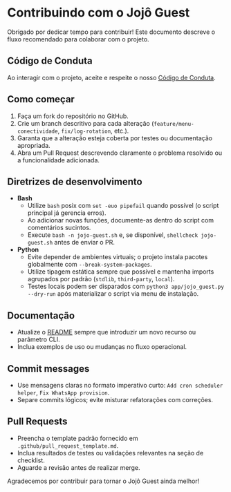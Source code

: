 # Contribuindo com o Jojô Guest

Obrigado por dedicar tempo para contribuir! Este documento descreve o fluxo recomendado para colaborar com o projeto.

## Código de Conduta
Ao interagir com o projeto, aceite e respeite o nosso [Código de Conduta](./CODE_OF_CONDUCT.md).

## Como começar
1. Faça um fork do repositório no GitHub.
2. Crie um branch descritivo para cada alteração (`feature/menu-conectividade`, `fix/log-rotation`, etc.).
3. Garanta que a alteração esteja coberta por testes ou documentação apropriada.
4. Abra um Pull Request descrevendo claramente o problema resolvido ou a funcionalidade adicionada.

## Diretrizes de desenvolvimento
- **Bash**
  - Utilize `bash` posix com `set -euo pipefail` quando possível (o script principal já gerencia erros).
  - Ao adicionar novas funções, documente-as dentro do script com comentários sucintos.
  - Execute `bash -n jojo-guest.sh` e, se disponível, `shellcheck jojo-guest.sh` antes de enviar o PR.
- **Python**
  - Evite depender de ambientes virtuais; o projeto instala pacotes globalmente com `--break-system-packages`.
  - Utilize tipagem estática sempre que possível e mantenha imports agrupados por padrão (`stdlib`, `third-party`, `local`).
  - Testes locais podem ser disparados com `python3 app/jojo_guest.py --dry-run` após materializar o script via menu de instalação.

## Documentação
- Atualize o [README](./README.md) sempre que introduzir um novo recurso ou parâmetro CLI.
- Inclua exemplos de uso ou mudanças no fluxo operacional.

## Commit messages
- Use mensagens claras no formato imperativo curto: `Add cron scheduler helper`, `Fix WhatsApp provision`.
- Separe commits lógicos; evite misturar refatorações com correções.

## Pull Requests
- Preencha o template padrão fornecido em `.github/pull_request_template.md`.
- Inclua resultados de testes ou validações relevantes na seção de checklist.
- Aguarde a revisão antes de realizar merge.

Agradecemos por contribuir para tornar o Jojô Guest ainda melhor!
